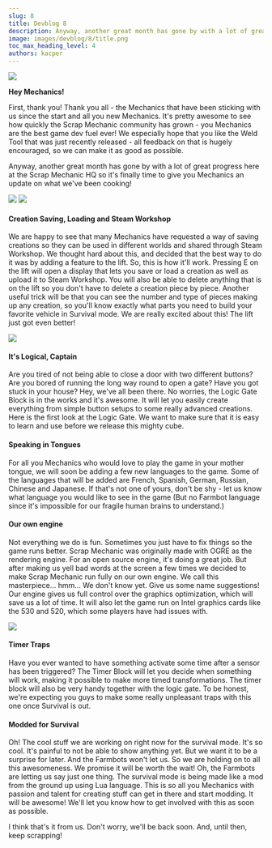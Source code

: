 ```yaml
---
slug: 8
title: Devblog 8
description: Anyway, another great month has gone by with a lot of great progress here at the Scrap Mechanic HQ so it's finally time to give you Mechanics an update on what we've been cooking!
image: images/devblog/8/title.png
toc_max_heading_level: 4
authors: kacper
---
```


![](/images/devblog/8/title.png)

**Hey Mechanics!** 

First, thank you! Thank you all - the Mechanics that have been sticking with us since the start and all you new Mechanics. It's pretty awesome to see how quickly the Scrap Mechanic community has grown - you Mechanics are the best game dev fuel ever! We especially hope that you like the Weld Tool that was just recently released - all feedback on that is hugely encouraged, so we can make it as good as possible.

Anyway, another great month has gone by with a lot of great progress here at the Scrap Mechanic HQ so it's finally time to give you Mechanics an update on what we've been cooking!
<!--truncate-->

![](/images/devblog/8/workshop.png)
![](/images/devblog/8/workshop-lift.png)

#### Creation Saving, Loading and Steam Workshop
 
We are happy to see that many Mechanics have requested a way of saving creations
so they can be used in different worlds and shared through Steam Workshop. We thought hard about this, and decided that the best way to do it was by adding a feature to the lift. So, this is how it'll work. Pressing E on the lift will open a display that lets you save or load a creation as well as upload it to Steam Workshop. You will also be able to delete anything that is on the lift so you don't have to delete a creation piece by piece. Another useful trick will be that you can see the number and type of pieces making up any creation, so you'll know exactly what parts you need to build your favorite vehicle in Survival mode.
We are really excited about this! The lift just got even better! 

![](/images/devblog/8/logic-gates.png)

#### It's Logical, Captain
 
Are you tired of not being able to close a door with two different buttons? Are you bored of running the long way round to open a gate? Have you got stuck in your house? Hey, we've all been there. No worries, the Logic Gate Block is in the works and it's awesome. It will let you easily create everything from simple button setups to some really advanced creations.
Here is the first look at the Logic Gate. We want to make sure that it is easy to learn and use before we release this mighty cube.

#### Speaking in Tongues
 
For all you Mechanics who would love to play the game in your mother tongue, we will soon be adding a few new languages to the game. Some of the languages that will be added are French, Spanish, German, Russian, Chinese and Japanese. If that's not one of yours, don't be shy - let us know what language you would like to see in the game (But no Farmbot language since it's impossible for our fragile human brains to understand.)

#### Our own engine

Not everything we do is fun. Sometimes you just have to fix things so the game runs better. Scrap Mechanic was originally made with OGRE as the rendering engine. For an open source engine, it's doing a great job. But after making us yell bad words at the screen a few times we decided to make Scrap Mechanic run fully on our own engine. We call this masterpiece... hmm... We don't know yet. Give us some name suggestions! Our engine gives us full control over the graphics optimization, which will save us a lot of time. It will also let the game run on Intel graphics cards like the 530 and 520, which some players have had issues with.

![](/images/devblog/8/timer.png)

#### Timer Traps
 
Have you ever wanted to have something activate some time after a sensor has been triggered? The Timer Block will let you decide when something will work, making it possible to make more timed transformations. The timer block will also be very handy together with the logic gate. To be honest, we're expecting you guys to make some really unpleasant traps with this one once Survival is out.

#### Modded for Survival
 
Oh! The cool stuff we are working on right now for the survival mode. It's so cool. It's painful to not be able to show anything yet. But we want it to be a surprise for later. And the Farmbots won't let us. So we are holding on to all this awesomeness. We promise it will be worth the wait! Oh, the Farmbots are letting us say just one thing. The survival mode is being made like a mod from the ground up using Lua language. This is so all you Mechanics with passion and talent for creating stuff can get in there and start modding. It will be awesome! We'll let you know how to get involved with this as soon as possible.

I think that's it from us. Don't worry, we'll be back soon. And, until then, keep scrapping!